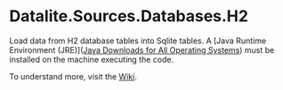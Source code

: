 # Datalite.Sources.Databases.H2

Load data from H2 database tables into Sqlite tables. A [Java Runtime Environment (JRE)]([Java Downloads for All Operating Systems](https://www.java.com/en/download/manual.jsp)) must be installed on the machine executing the code.

To understand more, visit the [Wiki](https://github.com/cpwood/Datalite/wiki/%E2%9E%A7-Sources.Databases.H2).
